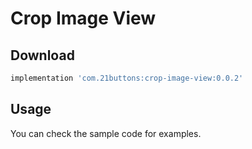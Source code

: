 # Crop Image View

## Download

```gradle
implementation 'com.21buttons:crop-image-view:0.0.2'
```

## Usage

You can check the sample code for examples.

